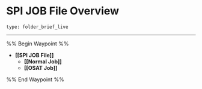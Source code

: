 # SPI JOB File Overview
 
```ccard
type: folder_brief_live
```
 
---

%% Begin Waypoint %%
- **[[SPI JOB File]]**
	- **[[Normal Job]]**
	- **[[OSAT Job]]**

%% End Waypoint %%